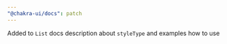```yaml
---
"@chakra-ui/docs": patch
---
```


Added to `List` docs description about `styleType` and examples how to use
